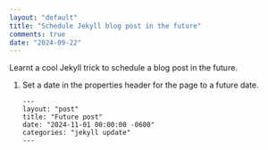 ```yaml
---
layout: "default"
title: "Schedule Jekyll blog post in the future"
comments: true
date: "2024-09-22"
---
```


Learnt a cool Jekyll trick to schedule a blog post in the future.

1. Set a date in the properties header for the page to a future date.

   ```
   ---
   layout: "post"
   title: "Future post"
   date: "2024-11-01 00:00:00 -0600"
   categories: "jekyll update"
   ---

   ```
